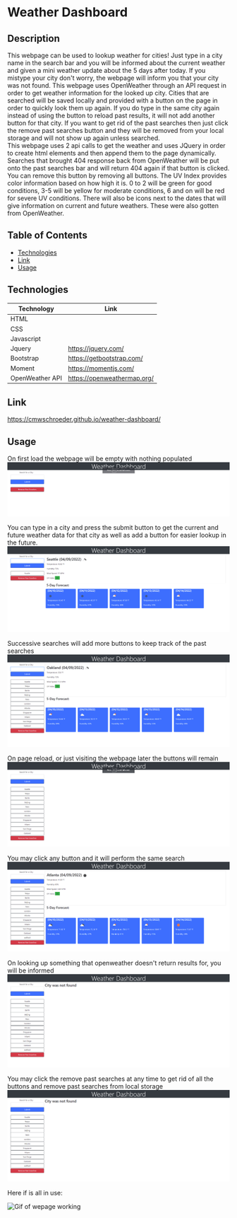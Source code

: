 # Weather Dashboard

## Description

This webpage can be used to lookup weather for cities! Just type in a city name in the search bar and you will be informed about the current weather and given a mini weather update about the 5 days after today. If you mistype your city don't worry, the webpage will inform you that your city was not found. This webpage uses OpenWeather through an API request in order to get weather information for the looked up city. Cities that are searched will be saved locally and provided with a button on the page in order to quickly look them up again. If you do type in the same city again instead of using the button to reload past results, it will not add another button for that city. If you want to get rid of the past searches then just click the remove past searches button and they will be removed from your local storage and will not show up again unless searched.   
This webpage uses 2 api calls to get the weather and uses JQuery in order to create html elements and then append them to the page dynamically. Searches that brought 404 response back from OpenWeather will be put onto the past searches bar and will return 404 again if that button is clicked. You can remove this button by removing all buttons. The UV Index provides color information based on how high it is. 0 to 2 will be green for good conditions, 3-5 will be yellow for moderate conditions, 6 and on will be red for severe UV conditions. There will also be icons next to the dates that will give information on current and future weathers. These were also gotten from OpenWeather.

## Table of Contents

* [Technologies](#technologies)
* [Link](#link)
* [Usage](#usage)

## Technologies

| Technology | Link |
| -------- | ------|
| HTML |    |
| CSS |    |
| Javascript|    |
| Jquery | https://jquery.com/ |
| Bootstrap | https://getbootstrap.com/ |
| Moment | https://momentjs.com/ |
| OpenWeather API | https://openweathermap.org/ |

## Link

https://cmwschroeder.github.io/weather-dashboard/

## Usage

On first load the webpage will be empty with nothing populated
![Page on load](https://github.com/cmwschroeder/weather-dashboard/blob/main/assets/images/screenshot-one.png)  

You can type in a city and press the submit button to get the current and future weather data for that city as well as add a button for easier lookup in the future.
![Weather populated on page of Seattle](https://github.com/cmwschroeder/weather-dashboard/blob/main/assets/images/screenshot-two.png)  

Successive searches will add more buttons to keep track of the past searches
![Page with lots of past searches](https://github.com/cmwschroeder/weather-dashboard/blob/main/assets/images/screenshot-three.png)  

On page reload, or just visiting the webpage later the buttons will remain
![Empty weather field but still lots of buttons](https://github.com/cmwschroeder/weather-dashboard/blob/main/assets/images/screenshot-four.png)  

You may click any button and it will perform the same search
![Weather field full with atlanta data, a past search](https://github.com/cmwschroeder/weather-dashboard/blob/main/assets/images/screenshot-five.png)  

On looking up something that openweather doesn't return results for, you will be informed
![Page saying city not found](https://github.com/cmwschroeder/weather-dashboard/blob/main/assets/images/screenshot-six.png)  

You may click the remove past searches at any time to get rid of all the buttons and remove past searches from local storage
![Page with all buttons removed](https://github.com/cmwschroeder/weather-dashboard/blob/main/assets/images/screenshot-seven.png)  

Here if is all in use:

![Gif of wepage working](./assets/gif/weather-dashboard.gif)